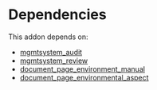 # Dependencies

This addon depends on:

- [mgmtsystem_audit](../../odoo-bringout-oca-management-system-mgmtsystem_audit)
- [mgmtsystem_review](../../odoo-bringout-oca-management-system-mgmtsystem_review)
- [document_page_environment_manual](../../odoo-bringout-oca-management-system-document_page_environment_manual)
- [document_page_environmental_aspect](../../odoo-bringout-oca-management-system-document_page_environmental_aspect)
